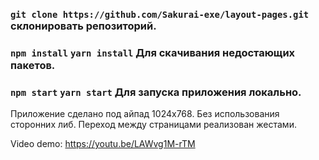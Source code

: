 ### `git clone https://github.com/Sakurai-exe/layout-pages.git` склонировать репозиторий.
### `npm install` `yarn install` Для скачивания недостающих пакетов.
### `npm start` `yarn start` Для запуска приложения локально.

Приложение сделано под айпад 1024x768. Без использования сторонних либ.
Переход между страницами реализован жестами.

Video demo: https://youtu.be/LAWvg1M-rTM
